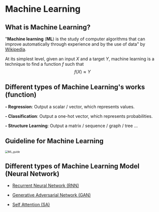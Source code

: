 # Machine Learning

## What is Machine Learning?

"**Machine learning** (**ML**) is the study of computer algorithms that can improve automatically through experience and by the use of data" by [Wikipedia](https://en.wikipedia.org/wiki/Machine_learning).

At its simplest level, given an input $X$ and a target $Y$, machine learning is a technique to find a function $f$ such that
$$
f(X) \approx Y
$$

## Different types of Machine Learning's works (function)

**- Regression**: Output a scalar / vector, which represents values.

**- Classification**: Output a one-hot vector, which represents probabilities.  

**- Structure Learning**: Output a matrix / sequence / graph / tree ...

## Guideline for Machine Learning

<img src="C:\Users\aeio6646\Desktop\ML_note\Figure\ML_guide.png" alt="ML_guide" style="zoom:60%;" />

## Different types of Machine Learning Model (Neural Network)

+ <a href="RNN.html">Recurrent Neural Network (RNN)</a>

+ <a href="GAN.html">Generative Adversarial Network (GAN)</a>

+ <a href="Self_Attention.html">Self Attention (SA)</a>









